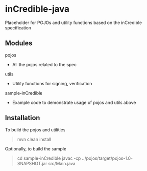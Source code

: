 # inCredible-java

Placeholder for POJOs and utility functions based on the inCredible specification

## Modules
pojos
- All the pojos related to the spec

utils
- Utility functions for signing, verification

sample-inCredible
- Example code to demonstrate usage of pojos and utils above

## Installation
To build the pojos and utilities
> mvn clean install

Optionally, to build the sample
>cd sample-inCredible
>javac -cp ../pojos/target/pojos-1.0-SNAPSHOT.jar src/Main.java
